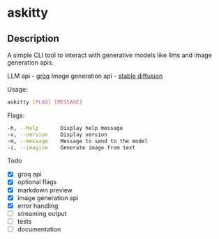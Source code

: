 # askitty 

## Description

A simple CLI tool to interact with generative models like llms and image generation apis.

LLM api - [groq](https://groq.com/)
Image generation api - [stable diffusion](https://replicate.com/stability-ai/stable-diffusion)

Usage: 

```bash
askitty [FLAG] [MESSAGE]
```

Flags:

```bash
-h, --help       Display help message
-v, --version    Display version
-m, --message    Message to send to the model
-i, --imagine    Generate image from text
```

Todo

- [x] groq api
- [x] optional flags
- [x] markdown preview
- [x] image generation api
- [x] error handling
- [ ] streaming output
- [ ] tests
- [ ] documentation
